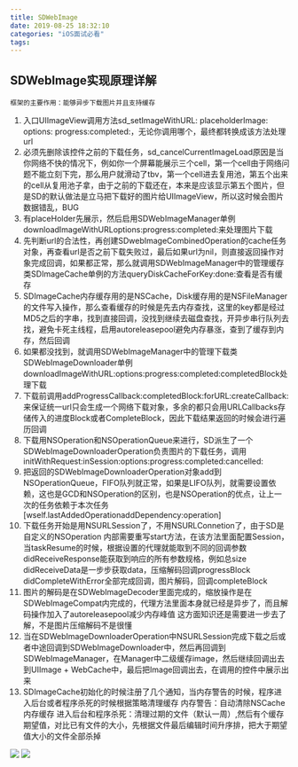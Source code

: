 ```yaml
---
title: SDWebImage
date: 2019-08-25 18:32:10
categories: "iOS面试必看"
tags:
---
```



## SDWebImage实现原理详解
`框架的主要作用：能够异步下载图片并且支持缓存`

1. 入口UIImageView调用方法sd_setImageWithURL: placeholderImage: options: progress:completed:，无论你调用哪个，最终都转换成该方法处理url
2. 必须先删除该控件之前的下载任务，sd_cancelCurrentImageLoad原因是当你网络不快的情况下，例如你一个屏幕能展示三个cell，第一个cell由于网络问题不能立刻下完，那么用户就滑动了tbv，第一个cell进去复用池，第五个出来的cell从复用池子拿，由于之前的下载还在，本来是应该显示第五个图片，但是SD的默认做法是立马把下载好的图片给UIImageView，所以这时候会图片数据错乱，BUG
3. 有placeHolder先展示，然后启用SDWebImageManager单例downloadImageWithURLoptions:progress:completed:来处理图片下载
4. 先判断url的合法性，再创建SDwebImageCombinedOperation的cache任务对象，再查看url是否之前下载失败过，最后如果url为nil，则直接返回操作对象完成回调，如果都正常，那么就调用SDWebImageManager中的管理缓存类SDImageCache单例的方法queryDiskCacheForKey:done:查看是否有缓存
5. SDImageCache内存缓存用的是NSCache，Disk缓存用的是NSFileManager的文件写入操作，那么查看缓存的时候是先去内存查找，这里的key都是经过MD5之后的字串，找到直接回调，没找到继续去磁盘查找，开异步串行队列去找，避免卡死主线程，启用autoreleasepool避免内存暴涨，查到了缓存到内存，然后回调
6. 如果都没找到，就调用SDWebImageManager中的管理下载类SDWebImageDownloader单例
downloadImageWithURL:options:progress:completed:completedBlock处理下载
7. 下载前调用addProgressCallback:completedBlock:forURL:createCallback:来保证统一url只会生成一个网络下载对象，多余的都只会用URLCallbacks存储传入的进度Block或者CompleteBlock，因此下载结果返回的时候会进行遍历回调
8. 下载用NSOperation和NSOperationQueue来进行，SD派生了一个SDWebImageDownloaderOperation负责图片的下载任务，调用
initWithRequest:inSession:options:progress:completed:cancelled:
9. 把返回的SDWebImageDownloaderOperation对象add到NSOperationQueue，FIFO队列就正常，如果是LIFO队列，就需要设置依赖，这也是GCD和NSOperation的区别，也是NSOperation的优点，让上一次的任务依赖于本次任务[wself.lastAddedOperationaddDependency:operation]
10. 下载任务开始是用NSURLSession了，不用NSURLConnetion了，由于SD是自定义的NSOperation
内部需要重写start方法，在该方法里面配置Session，当taskResume的时候，根据设置的代理就能取到不同的回调参数
didReceiveResponse能获取到响应的所有参数规格，例如总size
didReceiveData是一步步获取data，压缩解码回调progressBlock
didCompleteWithError全部完成回调，图片解码，回调completeBlock
11. 图片的解码是在SDWebImageDecoder里面完成的，缩放操作是在SDWebImageCompat内完成的，代理方法里面本身就已经是异步了，而且解码操作加入了autoreleasepool减少内存峰值
这方面知识还是需要进一步去了解，不是图片压缩解码不是很懂
12. 当在SDWebImageDownloaderOperation中NSURLSession完成下载之后或者中途回调到SDWebImageDownloader中，然后再回调到SDWebImageManager，在Manager中二级缓存image，然后继续回调出去到UIImage + WebCache中，最后把Image回调出去，在调用的控件中展示出来
13. SDImageCache初始化的时候注册了几个通知，当内存警告的时候，程序进入后台或者程序杀死的时候根据策略清理缓存
内存警告：自动清除NSCache内存缓存
进入后台和程序杀死：清理过期的文件（默认一周）,然后有个缓存期望值，对比已有文件的大小，先根据文件最后编辑时间升序排，把大于期望值大小的文件全部杀掉

![](http://images2015.cnblogs.com/blog/913387/201603/913387-20160318193517553-1664793964.png)
![](http://upload-images.jianshu.io/upload_images/656644-7dfe370a86e157e7.png?imageMogr2/auto-orient/strip%7CimageView2/2/w/1240)


